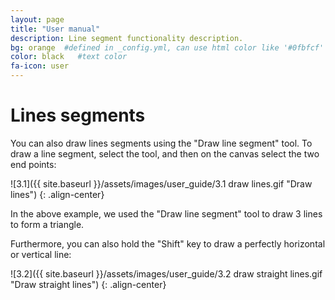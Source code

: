 ```yaml
---
layout: page
title: "User manual"
description: Line segment functionality description.
bg: orange  #defined in _config.yml, can use html color like '#0fbfcf'
color: black   #text color
fa-icon: user
---
```


# Lines segments

You can also draw lines segments using the "Draw line segment" tool. To draw a line segment, select the tool, and then on the canvas select the two end points:

![3.1]({{ site.baseurl }}/assets/images/user_guide/3.1 draw lines.gif "Draw lines")
{: .align-center}

In the above example, we used the "Draw line segment" tool to draw 3 lines to form a triangle. 

Furthermore, you can also hold the "Shift" key to draw a perfectly horizontal or vertical line:

![3.2]({{ site.baseurl }}/assets/images/user_guide/3.2 draw straight lines.gif "Draw straight lines")
{: .align-center}